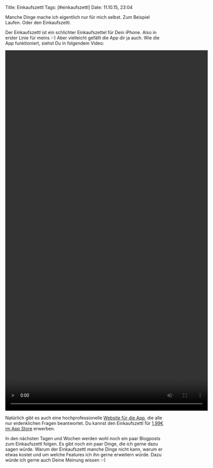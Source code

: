 Title: Einkaufszettl
Tags: [#einkaufszettl]
Date: 11.10.15, 23:04

Manche Dinge mache ich eigentlich nur für mich selbst. Zum Beispiel Laufen. Oder den Einkaufszettl.

Der Einkaufszettl ist ein schlichter Einkaufszettel für Dein iPhone. Also in erster Linie für meins :-) Aber vielleicht gefällt die App dir ja auch. Wie die App funktioniert, siehst Du in folgendem Video:

<video width="640" height="1136" controls>
  <source src="/img/Einkaufszett_Trailer.m4v" type="video/mp4">
  <source src="/img/Einkaufszett_Trailer.ogg" type="video/ogg">
</video>

Natürlich gibt es auch eine hochprofessionelle [Website für die App](https://bullenscheisse.de/einkaufszettl/), die alle nur erdenklichen Fragen beantwortet. Du kannst den Einkaufszettl für [1,99€ im App Store](https://itunes.apple.com/de/app/einkaufszettl/id1016435355?l=de) erwerben.

In den nächsten Tagen und Wochen werden wohl noch ein paar Blogposts zum Einkaufszettl folgen. Es gibt noch ein paar Dinge, die ich gerne dazu sagen würde. Warum der Einkaufszettl manche Dinge nicht kann, warum er etwas kostet und um welche Features ich ihn gerne erweitern würde. Dazu würde ich gerne auch Deine Meinung wissen :-)